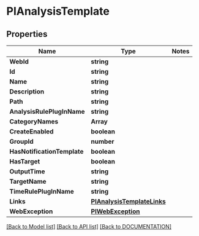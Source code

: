 # PIAnalysisTemplate

## Properties
Name | Type | Notes
------------ | ------------- | -------------
**WebId** | **string**
**Id** | **string**
**Name** | **string**
**Description** | **string**
**Path** | **string**
**AnalysisRulePlugInName** | **string**
**CategoryNames** | **Array<string>**
**CreateEnabled** | **boolean**
**GroupId** | **number**
**HasNotificationTemplate** | **boolean**
**HasTarget** | **boolean**
**OutputTime** | **string**
**TargetName** | **string**
**TimeRulePlugInName** | **string**
**Links** | **[**PIAnalysisTemplateLinks**](../models/PIAnalysisTemplateLinks.md)**
**WebException** | **[**PIWebException**](../models/PIWebException.md)**

[[Back to Model list]](../../DOCUMENTATION.md#documentation-for-models) [[Back to API list]](../../DOCUMENTATION.md#documentation-for-api-endpoints) [[Back to DOCUMENTATION]](../../DOCUMENTATION.md)
